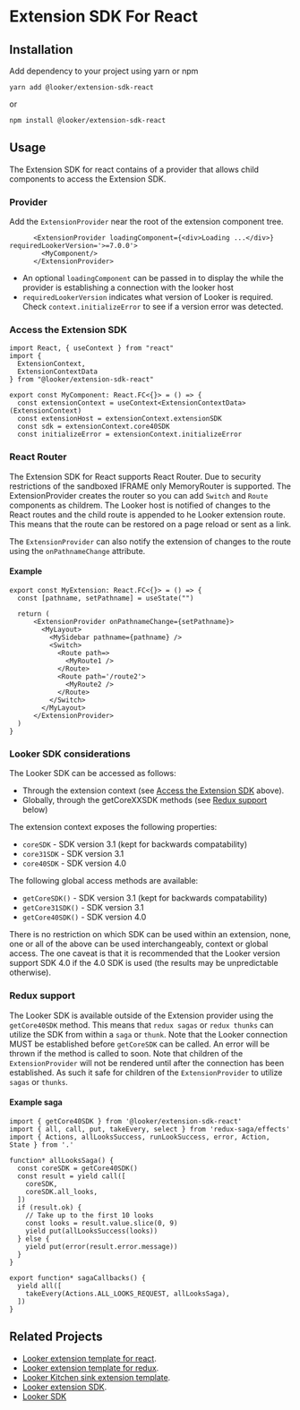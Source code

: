 # Extension SDK For React

## Installation

Add dependency to your project using yarn or npm

`yarn add @looker/extension-sdk-react`

or

`npm install @looker/extension-sdk-react`

## Usage

The Extension SDK for react contains of a provider that allows child components to access the
Extension SDK.

### Provider
Add the `ExtensionProvider` near the root of the extension component tree.
```
      <ExtensionProvider loadingComponent={<div>Loading ...</div>} requiredLookerVersion='>=7.0.0'>
        <MyComponent/>
      </ExtensionProvider>
```

- An optional `loadingComponent` can be passed in to display the while the provider is establishing a connection with the looker host
- `requiredLookerVersion` indicates what version of Looker is required. Check `context.initializeError` to see if a version error was detected.

### Access the Extension SDK
```
import React, { useContext } from "react"
import {
  ExtensionContext,
  ExtensionContextData
} from "@looker/extension-sdk-react"

export const MyComponent: React.FC<{}> = () => {
  const extensionContext = useContext<ExtensionContextData>(ExtensionContext)
  const extensionHost = extensionContext.extensionSDK
  const sdk = extensionContext.core40SDK
  const initializeError = extensionContext.initializeError

```

### React Router

The Extension SDK for React supports React Router. Due to security restrictions
of the sandboxed IFRAME only MemoryRouter is supported. The ExtensionProvider creates
the router so you can add `Switch` and `Route` components as childrem. The Looker host is notified
of changes to the React routes and the child route is appended to he Looker extension
route. This means that the route can be restored on a page reload or sent as a link.

The `ExtensionProvider` can also notify the extension of changes to the route using the
`onPathnameChange` attribute.

#### Example

```
export const MyExtension: React.FC<{}> = () => {
  const [pathname, setPathname] = useState("")

  return (
      <ExtensionProvider onPathnameChange={setPathname}>
        <MyLayout>
          <MySidebar pathname={pathname} />
          <Switch>
            <Route path=>
              <MyRoute1 />
            </Route>
            <Route path='/route2'>
              <MyRoute2 />
            </Route>
          </Switch>
        </MyLayout>
      </ExtensionProvider>
  )
}
```
### Looker SDK considerations

The Looker SDK can be accessed as follows:
- Through the extension context (see [Access the Extension SDK](#access-the-extension-sdk) above).
- Globally, through the getCoreXXSDK methods (see [Redux support](#redux-support) below)


The extension context exposes the following properties:
- `coreSDK` - SDK version 3.1 (kept for backwards compatability)
- `core31SDK` - SDK version 3.1
- `core40SDK` - SDK version 4.0

The following global access methods are available:
- `getCoreSDK()` - SDK version 3.1 (kept for backwards compatability)
- `getCore31SDK()` - SDK version 3.1
- `getCore40SDK()` - SDK version 4.0

There is no restriction on which SDK can be used within an extension, none, one or all of the above can be used interchangeably, context or global access. The one caveat is that it is recommended that the Looker version support SDK 4.0 if the 4.0 SDK is used (the results may be unpredictable otherwise).


### Redux support

The Looker SDK is available outside of the Extension provider using the `getCore40SDK` method. This means that `redux sagas` or `redux thunks` can utilize the SDK from within a `saga` or `thunk`. Note that the Looker connection MUST be established before `getCoreSDK` can be called. An error will be thrown if the method is called to soon. Note that children of the `ExtensionProvider` will not be rendered until after the connection has been established. As such it safe for children of the `ExtensionProvider` to utilize `sagas` or `thunks`.

#### Example saga
```
import { getCore40SDK } from '@looker/extension-sdk-react'
import { all, call, put, takeEvery, select } from 'redux-saga/effects'
import { Actions, allLooksSuccess, runLookSuccess, error, Action, State } from '.'

function* allLooksSaga() {
  const coreSDK = getCore40SDK()
  const result = yield call([
    coreSDK,
    coreSDK.all_looks,
  ])
  if (result.ok) {
    // Take up to the first 10 looks
    const looks = result.value.slice(0, 9)
    yield put(allLooksSuccess(looks))
  } else {
    yield put(error(result.error.message))
  }
}

export function* sagaCallbacks() {
  yield all([
    takeEvery(Actions.ALL_LOOKS_REQUEST, allLooksSaga),
  ])
}
```

## Related Projects

- [Looker extension template for react](https://github.com/looker-open-source/extension-template-react).
- [Looker extension template for redux](https://github.com/looker-open-source/extension-template-redux).
- [Looker Kitchen sink extension template](https://github.com/looker-open-source/extension-template-kitchensink).
- [Looker extension SDK](https://www.npmjs.com/package/@looker/extension-sdk).
- [Looker SDK](https://www.npmjs.com/package/@looker/sdk)
